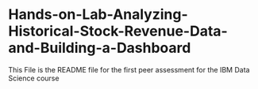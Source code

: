 # Hands-on-Lab-Analyzing-Historical-Stock-Revenue-Data-and-Building-a-Dashboard

This File is the README file for the first peer assessment for the IBM Data Science course

